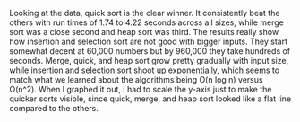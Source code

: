 Looking at the data, quick sort is the clear winner. It consistently beat the others with run times of 1.74 to 4.22 seconds across all sizes, while merge sort was a close second and heap sort was third. The results really show how insertion and selection sort are not good with bigger inputs. They start somewhat decent at 60,000 numbers but by 960,000 they take hundreds of seconds. Merge, quick, and heap sort grow pretty gradually with input size, while insertion and selection sort shoot up exponentially, which seems to match what we learned about the algorithms being O(n log n) versus O(n^2). When I graphed it out, I had to scale the y-axis just to make the quicker sorts visible, since quick, merge, and heap sort looked like a flat line compared to the others.